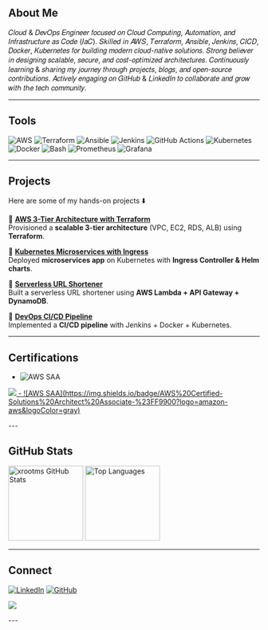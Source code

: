 ## About Me  

𝐶𝑙𝑜𝑢𝑑 & 𝐷𝑒𝑣𝑂𝑝𝑠 𝐸𝑛𝑔𝑖𝑛𝑒𝑒𝑟 𝑓𝑜𝑐𝑢𝑠𝑒𝑑 𝑜𝑛 𝐶𝑙𝑜𝑢𝑑 𝐶𝑜𝑚𝑝𝑢𝑡𝑖𝑛𝑔, 𝐴𝑢𝑡𝑜𝑚𝑎𝑡𝑖𝑜𝑛, 𝑎𝑛𝑑 𝐼𝑛𝑓𝑟𝑎𝑠𝑡𝑟𝑢𝑐𝑡𝑢𝑟𝑒 𝑎𝑠 𝐶𝑜𝑑𝑒 (𝐼𝑎𝐶). 𝑆𝑘𝑖𝑙𝑙𝑒𝑑 𝑖𝑛 𝐴𝑊𝑆, 𝑇𝑒𝑟𝑟𝑎𝑓𝑜𝑟𝑚, 𝐴𝑛𝑠𝑖𝑏𝑙𝑒, 𝐽𝑒𝑛𝑘𝑖𝑛𝑠, 𝐶𝐼𝐶𝐷, 𝐷𝑜𝑐𝑘𝑒𝑟, 𝐾𝑢𝑏𝑒𝑟𝑛𝑒𝑡𝑒𝑠 𝑓𝑜𝑟 𝑏𝑢𝑖𝑙𝑑𝑖𝑛𝑔 𝑚𝑜𝑑𝑒𝑟𝑛 𝑐𝑙𝑜𝑢𝑑-𝑛𝑎𝑡𝑖𝑣𝑒 𝑠𝑜𝑙𝑢𝑡𝑖𝑜𝑛𝑠. 𝑆𝑡𝑟𝑜𝑛𝑔 𝑏𝑒𝑙𝑖𝑒𝑣𝑒𝑟 𝑖𝑛 𝑑𝑒𝑠𝑖𝑔𝑛𝑖𝑛𝑔 𝑠𝑐𝑎𝑙𝑎𝑏𝑙𝑒, 𝑠𝑒𝑐𝑢𝑟𝑒, 𝑎𝑛𝑑 𝑐𝑜𝑠𝑡-𝑜𝑝𝑡𝑖𝑚𝑖𝑧𝑒𝑑 𝑎𝑟𝑐ℎ𝑖𝑡𝑒𝑐𝑡𝑢𝑟𝑒𝑠. 𝐶𝑜𝑛𝑡𝑖𝑛𝑢𝑜𝑢𝑠𝑙𝑦 𝑙𝑒𝑎𝑟𝑛𝑖𝑛𝑔 & 𝑠ℎ𝑎𝑟𝑖𝑛𝑔 𝑚𝑦 𝑗𝑜𝑢𝑟𝑛𝑒𝑦 𝑡ℎ𝑟𝑜𝑢𝑔ℎ 𝑝𝑟𝑜𝑗𝑒𝑐𝑡𝑠, 𝑏𝑙𝑜𝑔𝑠, 𝑎𝑛𝑑 𝑜𝑝𝑒𝑛-𝑠𝑜𝑢𝑟𝑐𝑒 𝑐𝑜𝑛𝑡𝑟𝑖𝑏𝑢𝑡𝑖𝑜𝑛𝑠. 𝐴𝑐𝑡𝑖𝑣𝑒𝑙𝑦 𝑒𝑛𝑔𝑎𝑔𝑖𝑛𝑔 𝑜𝑛 𝐺𝑖𝑡𝐻𝑢𝑏 & 𝐿𝑖𝑛𝑘𝑒𝑑𝐼𝑛 𝑡𝑜 𝑐𝑜𝑙𝑙𝑎𝑏𝑜𝑟𝑎𝑡𝑒 𝑎𝑛𝑑 𝑔𝑟𝑜𝑤 𝑤𝑖𝑡ℎ 𝑡ℎ𝑒 𝑡𝑒𝑐ℎ 𝑐𝑜𝑚𝑚𝑢𝑛𝑖𝑡𝑦.

---

## Tools
![AWS](https://img.shields.io/badge/Cloud-AWS-pink?logo=amazon-aws)
![Terraform](https://img.shields.io/badge/IaC-Terraform-E1CFF5?logo=terraform)
![Ansible](https://img.shields.io/badge/Automation-Ansible-yellowgreen?logo=ansible)
![Jenkins](https://img.shields.io/badge/CI%2FCD-Jenkins-FF4154?logo=jenkins)
![GitHub Actions](https://img.shields.io/badge/GitHub-Actions-lightgreen?logo=github-actions)
![Kubernetes](https://img.shields.io/badge/Orchestration-K8s-blue?logo=kubernetes)
![Docker](https://img.shields.io/badge/Containers-Docker-skyblue?logo=docker)
![Bash](https://img.shields.io/badge/Scripting-Bash-%234EAA25.svg?logo=gnu-bash&logoColor=greenyellow)
![Prometheus](https://img.shields.io/badge/Monitoring-Prometheus-aquamarine?logo=prometheus)
![Grafana](https://img.shields.io/badge/Observability-Grafana-chocolate?logo=grafana)

---

## Projects
Here are some of my hands-on projects ⬇️

🔹 [**AWS 3-Tier Architecture with Terraform**](https://github.com/xrootms/aws-3tier-terraform)  
Provisioned a **scalable 3-tier architecture** (VPC, EC2, RDS, ALB) using **Terraform**.  

🔹 [**Kubernetes Microservices with Ingress**](https://github.com/your-username/k8s-microservices)  
Deployed **microservices app** on Kubernetes with **Ingress Controller & Helm charts**.  

🔹 [**Serverless URL Shortener**](https://github.com/your-username/aws-serverless-url-shortener)  
Built a serverless URL shortener using **AWS Lambda + API Gateway + DynamoDB**.  

🔹 [**DevOps CI/CD Pipeline**](https://github.com/xrootms/DevOps-CI-CD-Pipeline)  
Implemented a **CI/CD pipeline** with Jenkins + Docker + Kubernetes.  

---

 ## Certifications
- ![AWS SAA](https://img.shields.io/badge/AWS%20Certified-Solutions%20Architect%20Associate-%23FF9900?logo=amazon-aws&logoColor=gray)

<p align="left">
  <a href="https://skillicons.dev">
    <img src="https://skillicons.dev/icons?i=aws" />
   - ![AWS SAA](https://img.shields.io/badge/AWS%20Certified-Solutions%20Architect%20Associate-%23FF9900?logo=amazon-aws&logoColor=gray)
  </a>
</p>
---

## GitHub Stats  
<img src="https://github-readme-stats.vercel.app/api?username=xrootms&show_icons=true&theme=tokyonight" alt="xrootms GitHub Stats" height="150"/>  
<img src="https://github-readme-stats.vercel.app/api/top-langs/?username=xrootms&layout=compact&theme=tokyonight" alt="Top Languages" height="150"/>

---

## Connect
[![LinkedIn](https://img.shields.io/badge/LinkedIn-lightblue?style=for-the-badge&logo=linkedin)](https://www.linkedin.com/in/saif-ek/)  [![GitHub](https://img.shields.io/badge/GitHub-gray?style=for-the-badge&logo=github)](https://github.com/saif-ek)


<p align="left">
  <a href="https://skillicons.dev">
    <img src="https://skillicons.dev/icons?i=aws,terraform,kubernetes,docker,bash,ansible,jenkins,prometheus" />
  </a>
</p>
---


